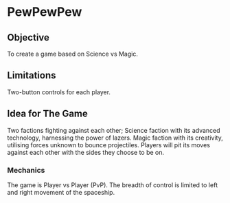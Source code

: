 # PewPewPew
## Objective
To create a game based on Science vs Magic.

## Limitations
Two-button controls for each player.

## Idea for The Game
Two factions fighting against each other; Science faction with its advanced technology, harnessing the power of lazers. Magic faction with its creativity, utilising forces unknown to bounce projectiles. Players will pit its moves against each other with the sides they choose to be on.

### Mechanics
The game is Player vs Player (PvP). The breadth of control is limited to left and right movement of the spaceship.
